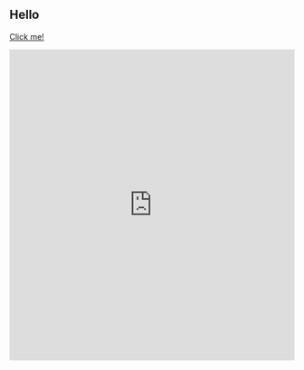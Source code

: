 ## Hello

[Click me!](./pets.md)


<iframe src="https://feelsofti.github.io/pets.html" width="100%" height="550" align="left" style="position:relative;" frameborder="0" scrolling="yes">Frame error</iframe>
